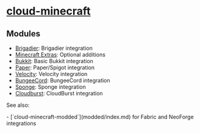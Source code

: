 # [cloud-minecraft](https://github.com/Incendo/cloud-minecraft)

## Modules

<div class="grid cards" markdown>

- [Brigadier](./brigadier.md): Brigadier integration
- [Minecraft Extras](./minecraft-extras.md): Optional additions
- [Bukkit](./bukkit.md): Basic Bukkit integration
- [Paper](./paper.md): Paper/Spigot integration
- [Velocity](./velocity.md): Velocity integration
- [BungeeCord](./bungee.md): BungeeCord integration
- [Sponge](./sponge.md): Sponge integration
- [Cloudburst](./cloudburst.md): CloudBurst integration

</div>

See also:

<div class="grid cards" markdown>
- [`cloud-minecraft-modded`](modded/index.md) for Fabric and NeoForge integrations
</div>
